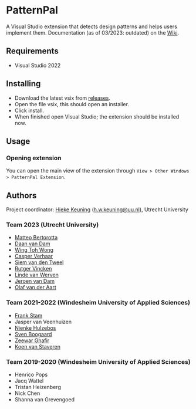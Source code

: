 # PatternPal
A Visual Studio extension that detects design patterns and helps users implement them.
Documentation (as of 03/2023: outdated) on the [Wiki](https://github.com/PatternPal/PatternPal/wiki).

## Requirements
 - Visual Studio 2022

## Installing
 - Download the latest vsix from [releases](https://github.com/PatternPal/PatternPal/releases).
 - Open the file vsix, this should open an installer.
 - Click install.
 - When finished open Visual Studio; the extension should be installed now.

## Usage
### Opening extension
You can open the main view of the extension through `View > Other Windows > PatternPal Extension`.

## Authors
Project coordinator: [Hieke Keuning](https://github.com/hiekekeuning) (h.w.keuning@uu.nl), Utrecht University

### Team 2023 (Utrecht University)
- [Matteo Bertorotta](https://github.com/viciousdoormat)
- [Daan	van Dam](https://github.com/danielvandamme)
- [Wing Toh Wong](https://github.com/wingtoh)
- [Casper Verhaar](https://github.com/knapsac)
- [Siem van den Tweel](https://github.com/justnireon)
- [Rutger Vincken](https://github.com/rutgervincken)
- [Linde van Werven](https://github.com/lvanwerven)
- [Jeroen van Dam](https://github.com/captainjeroen)
- [Olaf van der Aart](https://github.com/ovda96)

### Team 2021-2022 (Windesheim University of Applied Sciences)
 - [Frank Stam](https://github.com/FrankS01)
 - Jasper van Veenhuizen
 - [Nienke Hulzebos](https://github.com/nienkehulzebos)
 - [Sven Boogaard](https://github.com/sven2102)
 - [Zeewar Ghafir](https://github.com/zeewar)
 - [Koen van Staveren](https://github.com/UnderKoen)
 
 ### Team 2019-2020 (Windesheim University of Applied Sciences)
 - Henrico Pops
 - Jacq Wattel
 - Tristan Heizenberg
 - Nick Chen
 - Shanna van Grevengoed
